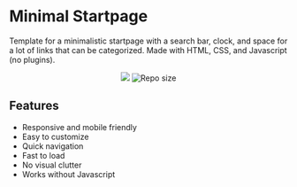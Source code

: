 # Minimal Startpage
Template for a minimalistic startpage with a search bar, clock, and space for a lot of links that can be categorized. Made with HTML, CSS, and Javascript (no plugins).

<p align="center">
  <a href="https://github.com/pedro-pablo/minimal-startpage-template/blob/master/LICENSE" alt="License">
    <img src="https://img.shields.io/github/license/pedro-pablo/minimal-startpage-template.svg" /></a>
  <img src="https://img.shields.io/github/repo-size/pedro-pablo/minimal-startpage-template.svg" alt="Repo size" />
</p>

## Features
* Responsive and mobile friendly
* Easy to customize
* Quick navigation
* Fast to load
* No visual clutter
* Works without Javascript
